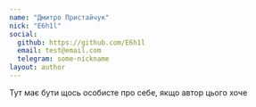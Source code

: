 ```yaml
---
name: "Дмитро Пристайчук"
nick: "E6h1l"
social:
  github: https://github.com/E6h1l
  email: test@email.com
  telegram: some-nickname
layout: author
---
```


Тут має бути щось особисте про себе, якщо  автор цього хоче
